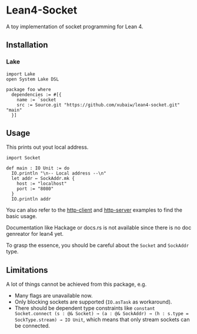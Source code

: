 # Lean4-Socket

A toy implementation of socket programming for Lean 4.

## Installation

### Lake

```lean
import Lake
open System Lake DSL

package foo where
  dependencies := #[{
    name := `socket
    src := Source.git "https://github.com/xubaiw/lean4-socket.git" "main"
  }]
```

## Usage

This prints out yout local address.

```lean 
import Socket

def main : IO Unit := do
  IO.println "\n-- Local address --\n"
  let addr ← SockAddr.mk {
    host := "localhost"
    port := "8080"
  }
  IO.println addr
```

You can also refer to the [http-client](./examples/http-client) and [http-server](./examples/http-server) examples to find the basic usage.

Documentation like Hackage or docs.rs is not available since there is no doc genreator for lean4 yet.

To grasp the essence, you should be careful about the `Socket` and `SockAddr` type. 

## Limitations

A lot of things cannot be achieved from this package, e.g.

- Many flags are unavailable now.
- Only blocking sockets are supported (`IO.asTask` as workaround). 
- There should be dependent type constraints like `constant Socket.connect (s : @& Socket) → (a : @& SockAddr) → (h : s.type = SockType.stream) → IO Unit`, which means that only stream sockets can be connected.